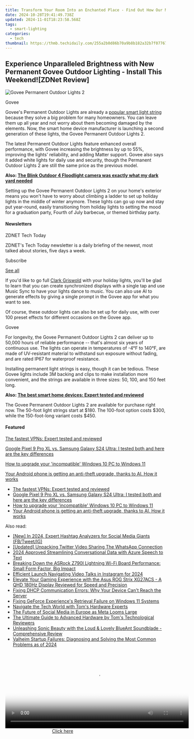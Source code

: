 ```yaml
---
title: Transform Your Room Into an Enchanted Place - Find Out How Our Must-Have Smart Light Projector Can Revolutionize Your Home | ZDNET
date: 2024-10-28T19:41:49.738Z
updated: 2024-11-01T18:23:58.568Z
tags:
  - smart-lighting
categories:
  - tech
thumbnail: https://thmb.techidaily.com/255a2b0d86b70a9b8b182a32b7f077670444b2206bc46e01ddb9543cc9317ad5.png
---
```


## Experience Unparalleled Brightness with New Permanent Govee Outdoor Lighting - Install This Weekend![ZDNet Review]

![Govee Permanent Outdoor Lights 2](https://www.zdnet.com/a/img/resize/fef09a07669b4416397ae9cb2a8a65ac965c2943/2024/08/23/cb422779-bdec-43bc-924c-085b9ad340b7/7.png?auto=webp&width=1280)

Govee

Govee's Permanent Outdoor Lights are already a [popular smart light string](https://buy.geni.us/Proxy.ashx?TSID=368250&GR%5FURL=https%3A%2F%2Fwww.amazon.com%2FGovee-Permanent-Waterproof-Lighting-Assistant%2Fdp%2FB0BCQ926C1%3Ftag%3Dzd-buy-button-20%26ascsubtag%3D%5F%5FCOM%5FCLICK%5FID%5F%5F%7Cd5833843-da02-4f99-ba77-6b360feb91b2%7Cdtp&dtb=1) because they solve a big problem for many homeowners. You can leave them up all year and not worry about them becoming damaged by the elements. Now, the smart home device manufacturer is launching a second generation of these lights, the Govee Permanent Outdoor Lights 2.

The latest Permanent Outdoor Lights feature enhanced overall performance, with Govee increasing the brightness by up to 55%, improving the lights' reliability, and adding Matter support. Govee also says it added white lights for daily use and security, though the Permanent Outdoor Lights 2 are still the same price as the previous model.

**Also: [The Blink Outdoor 4 Floodlight camera was exactly what my dark yard needed](https://www.zdnet.com/home-and-office/smart-home/the-blink-outdoor-4-floodlight-camera-was-exactly-what-my-dark-yard-needed/)**

Setting up the Govee Permanent Outdoor Lights 2 on your home's exterior means you won't have to worry about climbing a ladder to set up holiday lights in the middle of winter anymore. These lights can go up now and stay put year-round, easily transitioning from holiday lights to setting the mood for a graduation party, Fourth of July barbecue, or themed birthday party.

#### Newsletters

ZDNET Tech Today

ZDNET's Tech Today newsletter is a daily briefing of the newest, most talked about stories, five days a week.

 Subscribe

[See all](https://www.zdnet.com/newsletters/)

If you'd like to go full [Clark Griswold](https://vacation.fandom.com/wiki/Clark%5FGriswold) with your holiday lights, you'll be glad to learn that you can create synchronized displays with a single tap and use Music Sync to have your lights dance to music. You can also use AI to generate effects by giving a single prompt in the Govee app for what you want to see. 

Of course, these outdoor lights can also be set up for daily use, with over 100 preset effects for different occasions on the Govee app. 

Govee

For longevity, the Govee Permanent Outdoor Lights 2 can deliver up to 50,000 hours of reliable performance -- that's almost six years of continuous use. The lights can operate in temperatures of -4°F to 140°F, are made of UV-resistant material to withstand sun exposure without fading, and are rated IP67 for waterproof resistance.

Installing permanent light strings is easy, though it can be tedious. These Govee lights include 3M backing and clips to make installation more convenient, and the strings are available in three sizes: 50, 100, and 150 feet long.

**Also: [The best smart home devices: Expert tested and reviewed](https://www.zdnet.com/home-and-office/smart-home/best-smart-home-device/)**

The Govee Permanent Outdoor Lights 2 are available for purchase right now. The 50-foot light strings start at $180\. The 100-foot option costs $300, while the 150-foot-long variant costs $450.

#### Featured

[The fastest VPNs: Expert tested and reviewed](https://www.zdnet.com/article/fastest-vpn/ "The fastest VPNs: Expert tested and reviewed")

[Google Pixel 9 Pro XL vs. Samsung Galaxy S24 Ultra: I tested both and here are the key differences](https://www.zdnet.com/article/google-pixel-9-pro-xl-vs-samsung-galaxy-s24-ultra/ "Google Pixel 9 Pro XL vs. Samsung Galaxy S24 Ultra: I tested both and here are the key differences")

[How to upgrade your 'incompatible' Windows 10 PC to Windows 11](https://www.zdnet.com/article/how-to-upgrade-your-incompatible-windows-10-pc-to-windows-11/ "How to upgrade your 'incompatible' Windows 10 PC to Windows 11")

[Your Android phone is getting an anti-theft upgrade, thanks to AI. How it works](https://www.zdnet.com/article/your-android-phone-is-getting-an-anti-theft-upgrade-thanks-to-ai-how-it-works/ "Your Android phone is getting an anti-theft upgrade, thanks to AI. How it works")

* [The fastest VPNs: Expert tested and reviewed](https://www.zdnet.com/article/fastest-vpn/ "The fastest VPNs: Expert tested and reviewed")
* [Google Pixel 9 Pro XL vs. Samsung Galaxy S24 Ultra: I tested both and here are the key differences](https://www.zdnet.com/article/google-pixel-9-pro-xl-vs-samsung-galaxy-s24-ultra/ "Google Pixel 9 Pro XL vs. Samsung Galaxy S24 Ultra: I tested both and here are the key differences")
* [How to upgrade your 'incompatible' Windows 10 PC to Windows 11](https://www.zdnet.com/article/how-to-upgrade-your-incompatible-windows-10-pc-to-windows-11/ "How to upgrade your 'incompatible' Windows 10 PC to Windows 11")
* [Your Android phone is getting an anti-theft upgrade, thanks to AI. How it works](https://www.zdnet.com/article/your-android-phone-is-getting-an-anti-theft-upgrade-thanks-to-ai-how-it-works/ "Your Android phone is getting an anti-theft upgrade, thanks to AI. How it works")

<ins class="adsbygoogle"
     style="display:block"
     data-ad-format="autorelaxed"
     data-ad-client="ca-pub-7571918770474297"
     data-ad-slot="1223367746"></ins>

<ins class="adsbygoogle"
     style="display:block"
     data-ad-client="ca-pub-7571918770474297"
     data-ad-slot="8358498916"
     data-ad-format="auto"
     data-full-width-responsive="true"></ins>

<span class="atpl-alsoreadstyle">Also read:</span>
<div><ul>
<li><a href="https://instagram-video-files.techidaily.com/new-in-2024-expert-hashtag-analyzers-for-social-media-giants-fbtweetig/"><u>[New] In 2024, Expert Hashtag Analyzers for Social Media Giants (FB/Tweet/IG)</u></a></li>
<li><a href="https://twitter-videos.techidaily.com/updated-unpacking-twitter-video-sharing-the-whatsapp-connection/"><u>[Updated] Unpacking Twitter Video Sharing The WhatsApp Connection</u></a></li>
<li><a href="https://some-guidance.techidaily.com/2024-approved-streamlining-conversational-data-with-azure-speech-to-text/"><u>2024 Approved Streamlining Conversational Data with Azure Speech to Text</u></a></li>
<li><a href="https://hardware-reviews.techidaily.com/breaking-down-the-asrock-z790i-lightning-wi-fi-board-performance-small-form-factor-big-impact/"><u>Breaking Down the ASRock Z790I Lightning Wi-Fi Board Performance: Small Form Factor, Big Impact</u></a></li>
<li><a href="https://instagram-video-recordings.techidaily.com/efficient-launch-navigating-video-talks-in-instagram-for-2024/"><u>Efficient Launch Navigating Video Talks in Instagram for 2024</u></a></li>
<li><a href="https://hardware-reviews.techidaily.com/elevate-your-gaming-experience-with-the-asus-rog-strix-xg27acs-a-qhd-180hz-display-reviewed-for-speed-and-precision/"><u>Elevate Your Gaming Experience with the Asus ROG Strix XG27ACS - A QHD 180Hz Display Reviewed for Speed and Precision</u></a></li>
<li><a href="https://win-howtos.techidaily.com/fixing-dhcp-communication-errors-why-your-device-cant-reach-the-server/"><u>Fixing DHCP Communication Errors: Why Your Device Can't Reach the Server</u></a></li>
<li><a href="https://win11-tips.techidaily.com/fixing-geforce-experiences-retrieval-failure-on-windows-11-systems/"><u>Fixing GeForce Experience's Retrieval Failure on Windows 11 Systems</u></a></li>
<li><a href="https://hardware-reviews.techidaily.com/navigate-the-tech-world-with-toms-hardware-experts/"><u>Navigate the Tech World with Tom's Hardware Experts</u></a></li>
<li><a href="https://facebook.techidaily.com/the-future-of-social-media-in-europe-as-meta-looms-large/"><u>The Future of Social Media in Europe as Meta Looms Large</u></a></li>
<li><a href="https://hardware-reviews.techidaily.com/the-ultimate-guide-to-advanced-hardware-by-toms-technological-reviewers/"><u>The Ultimate Guide to Advanced Hardware by Tom's Technological Reviewers</u></a></li>
<li><a href="https://hardware-reviews.techidaily.com/unleashing-sonic-beauty-with-the-loud-and-lovely-blueant-soundblade-comprehensive-review/"><u>Unleashing Sonic Beauty with the Loud & Lovely BlueAnt Soundblade - Comprehensive Review</u></a></li>
<li><a href="https://program-issues.techidaily.com/valheim-startup-failures-diagnosing-and-solving-the-most-common-problems-as-of-2024/"><u>Valheim Startup Failures: Diagnosing and Solving the Most Common Problems as of 2024</u></a></li>
</ul></div>

<!-- affiliate ads begin -->
<span id="1983472">
					<video width="576" height="240" style="cursor:pointer"
           poster="//a.impactradius-go.com/display-clicktoplayimage/1983472.png"
           onclick="if(!this.playClicked){this.play();this.setAttribute('controls',true);this.playClicked=true;}">
	   <source src="//a.impactradius-go.com/display-ad/22993-1983472">
	   <img src="//a.impactradius-go.com/display-clicktoplayimage/1983472.png" style="border: none; height: 100%; width: 100%; object-fit: contain">
	</video>
	<div style="width:360px;text-align:center"><a href="javascript:window.open(decodeURIComponent('https%3A%2F%2Fhomestyler.sjv.io%2Fc%2F5597632%2F1983472%2F22993'), '_blank');void(0);">Click here</a></div>
</span>
<img height="0" width="0" src="https://imp.pxf.io/i/5597632/1983472/22993" style="position:absolute;visibility:hidden;" border="0" />
<!-- affiliate ads end -->

